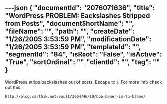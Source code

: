 ---json
{
  "documentId": "2076071636",
  "title": "WordPress PROBLEM: Backslashes Stripped from Posts",
  "documentShortName": "",
  "fileName": "",
  "path": "",
  "createDate": "1/26/2005 3:53:59 PM",
  "modificationDate": "1/26/2005 3:53:59 PM",
  "templateId": "",
  "segmentId": "84",
  "isRoot": "False",
  "isActive": "True",
  "sortOrdinal": "",
  "clientId": "",
  "tag": ""
}
---

WordPress strips backslashes out of posts. Escape to &#092;. For more info check out this:

    http://blog.carthik.net/vault/2004/06/19/bob-bemer-is-to-blame/
